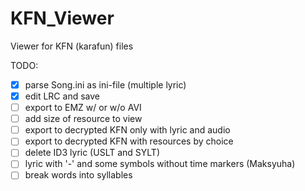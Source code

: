 # KFN_Viewer
Viewer for KFN (karafun) files

TODO:
- [x] parse Song.ini as ini-file (multiple lyric)
- [x] edit LRC and save
- [ ] export to EMZ w/ or w/o AVI
- [ ] add size of resource to view
- [ ] export to decrypted KFN only with lyric and audio
- [ ] export to decrypted KFN with resources by choice
- [ ] delete ID3 lyric (USLT and SYLT)
- [ ] lyric with '-' and some symbols without time markers (Maksyuha)
- [ ] break words into syllables
